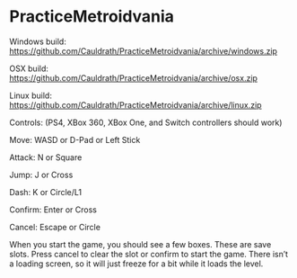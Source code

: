 # PracticeMetroidvania

Windows build: https://github.com/Cauldrath/PracticeMetroidvania/archive/windows.zip

OSX build: https://github.com/Cauldrath/PracticeMetroidvania/archive/osx.zip

Linux build: https://github.com/Cauldrath/PracticeMetroidvania/archive/linux.zip

Controls: (PS4, XBox 360, XBox One, and Switch controllers should work)

Move: WASD or D-Pad or Left Stick

Attack: N or Square

Jump: J or Cross

Dash: K or Circle/L1

Confirm: Enter or Cross

Cancel: Escape or Circle

When you start the game, you should see a few boxes. These are save slots. Press cancel to clear the slot or confirm to start the game. There isn’t a loading screen, so it will just freeze for a bit while it loads the level.
